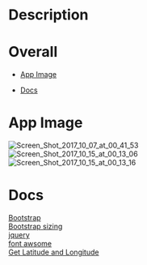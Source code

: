 # Description  
       
# Overall        
* [App Image](#section1)       
<!-- * [Basic Installation](#section2) -->     
* [Docs](#section3)       
<!--* * [Issue & Solution](#section4)     
* [Note](#section5)     -->
  
# <a name="section1"> App Image     
<img src="https://preview.ibb.co/iO2Viw/Screen_Shot_2017_10_07_at_00_41_53.png" alt="Screen_Shot_2017_10_07_at_00_41_53" border="0">   
<img src="https://preview.ibb.co/hRYDtw/Screen_Shot_2017_10_15_at_00_13_06.png" alt="Screen_Shot_2017_10_15_at_00_13_06" border="0">   
<img src="https://preview.ibb.co/jiwYtw/Screen_Shot_2017_10_15_at_00_13_16.png" alt="Screen_Shot_2017_10_15_at_00_13_16" border="0">   
       
<!-- # <a name="section2"> Basic Installation-->   
    
# <a name="section3"> Docs     
  [Bootstrap](https://getbootstrap.com/docs/4.0/getting-started/introduction/)  
  [Bootstrap sizing](https://www.w3schools.com/bootstrap/bootstrap_forms_sizing.asp)    
  [jquery](http://code.jquery.com/)    
  [font awsome](http://fontawesome.io/get-started/)    
  [Get Latitude and Longitude](https://www.latlong.net/)  
  []()
     
<!--# <a name="section4"> Issue & Solution   
   
# <a name="section5"> Note-->   
   
      
